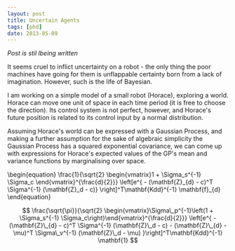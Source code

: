 ```yaml
---
layout: post
title: Uncertain Agents
tags: [phd]
date: 2013-05-09
---
```

*Post is stil lbeing written*

It seems cruel to inflict uncertainty on a robot - the only thing the poor machines have going for them is unflappable certainty born from a lack of imagination. However, such is the life of Bayesian.

I am working on a simple model of a small robot (Horace), exploring a world. Horace can move one unit of space in each time period (it is free to choose the direction). Its control system is not perfect, however, and Horace's future position is related to its control input by a normal distribution. 

Assuming Horace's world can be expressed with a Gaussian Process, and making a further assumption for the sake of algebraic simplicity the Gaussian Process has a squared exponential covariance, we can come up with expressions for Horace's expected values of the GP's mean and variance functions by marginalising over space. 

\begin{equation}
\frac{1}{\sqrt{2} \begin{vmatrix}1 + \Sigma_s^{-1} \Sigma_c \end{vmatrix}^{\frac{d}{2}}} \left[e^{ - (\mathbf{Z}\_{d} - c)^T \Sigma^{-1} (\mathbf{Z}\_d - c)} \right]^T\mathbf{Kdd}^{-1} \mathbf{f}_{d}
\end{equation}


$$
\frac{\sqrt{\pi}}{\sqrt{2} \begin{vmatrix}\Sigma\_p^{-1}\left(1 + \Sigma_s^{-1} \Sigma_c\right)\end{vmatrix}^{\frac{d}{2}}} \left[e^{ - (\mathbf{Z}\_{d} - c)^T \Sigma^{-1}  (\mathbf{Z}\_d - c) - (\mathbf{Z}\_{d} - \mu)^T \Sigma\_v^{-1}  (\mathbf{Z}\_d - \mu) }\right]^T\mathbf{Kdd}^{-1} \mathbf{1}
$$

